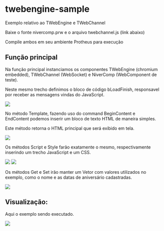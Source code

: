 # twebengine-sample
Exemplo relativo ao TWebEngine e TWebChannel

Baixe o fonte nivercomp.prw e o arquivo twebchannel.js (link abaixo)

Compile ambos em seu ambiente Protheus para execução

## Função principal

Na função principal instanciamos os componentes TWebEngine (chromium embedded), TWebChannel (WebSocket) e NiverComp (WebComponent de teste).

Neste mesmo trecho definimos o bloco de código bLoadFinish, responsavel por receber as mensagens vindas do JavaScript.

![](https://raw.githubusercontent.com/totvs/twebengine-sample/master/images/mainfunction.png)

No método Template, fazendo uso do command BeginContent e EndContent podemos inserir um bloco de texto HTML de maneira simples.

Este método retorna o HTML principal que será exibido em tela.

![](https://raw.githubusercontent.com/totvs/twebengine-sample/master/images/template.png)

Os métodos Script e Style farão exatamente o mesmo, respectivamente inserindo um trecho JavaScript e um CSS.

![](https://raw.githubusercontent.com/totvs/twebengine-sample/master/images/scripts.png)
![](https://raw.githubusercontent.com/totvs/twebengine-sample/master/images/style.png)

Os métodos Get e Set irão manter um Vetor com valores utilizados no exemplo, como o nome e as datas de aniversário cadastradas.

![](https://raw.githubusercontent.com/totvs/twebengine-sample/master/images/getter_setter.png)


## Visualização:

Aqui o exemplo sendo executado.

![](https://raw.githubusercontent.com/totvs/twebengine-sample/master/images/screenshot_1.png)
